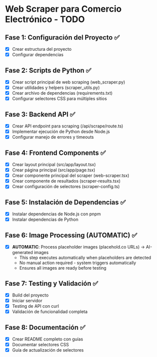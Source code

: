 # Web Scraper para Comercio Electrónico - TODO

## Fase 1: Configuración del Proyecto ✅
- [x] Crear estructura del proyecto
- [x] Configurar dependencias

## Fase 2: Scripts de Python ✅
- [x] Crear script principal de web scraping (web_scraper.py)
- [x] Crear utilidades y helpers (scraper_utils.py)
- [x] Crear archivo de dependencias (requirements.txt)
- [x] Configurar selectores CSS para múltiples sitios

## Fase 3: Backend API ✅
- [x] Crear API endpoint para scraping (/api/scrape/route.ts)
- [x] Implementar ejecución de Python desde Node.js
- [x] Configurar manejo de errores y timeouts

## Fase 4: Frontend Components ✅
- [x] Crear layout principal (src/app/layout.tsx)
- [x] Crear página principal (src/app/page.tsx)
- [x] Crear componente principal del scraper (web-scraper.tsx)
- [x] Crear componente de resultados (scraper-results.tsx)
- [x] Crear configuración de selectores (scraper-config.ts)

## Fase 5: Instalación de Dependencias ✅
- [x] Instalar dependencias de Node.js con pnpm
- [x] Instalar dependencias de Python

## Fase 6: Image Processing (AUTOMATIC) ✅
- [x] **AUTOMATIC**: Process placeholder images (placehold.co URLs) → AI-generated images
  - This step executes automatically when placeholders are detected
  - No manual action required - system triggers automatically
  - Ensures all images are ready before testing

## Fase 7: Testing y Validación ✅
- [x] Build del proyecto
- [x] Iniciar servidor
- [x] Testing de API con curl
- [x] Validación de funcionalidad completa

## Fase 8: Documentación ✅
- [x] Crear README completo con guías
- [x] Documentar selectores CSS
- [x] Guía de actualización de selectores
